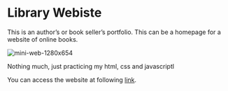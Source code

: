 # Library Webiste

This is an author’s or book seller’s portfolio. This can be a homepage for a website of online books.

![mini-web-1280x654](https://github.com/user-attachments/assets/6e7447f8-5c7d-43d5-941f-8fc03ea38032)

Nothing much, just practicing my html, css and javascriptl

You can access the website at following [link](https://ds-meena.github.io/Library_website/readthis.html).